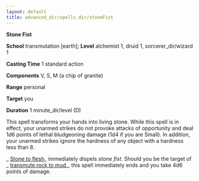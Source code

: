 ```yaml
---
layout: default
title: advanced_dir/spells_dir/stoneFist
---
```

 **Stone Fist**

**School** transmutation [earth]; **Level** alchemist 1, druid 1, sorcerer_dir/wizard 1

**Casting Time** 1 standard action

**Components** V, S, M (a chip of granite)

**Range** personal

**Target** you

**Duration** 1 minute_dir/level (D)

This spell transforms your hands into living stone. While this spell is in effect, your unarmed strikes do not provoke attacks of opportunity and deal 1d6 points of lethal bludgeoning damage (1d4 if you are Small). In addition, your unarmed strikes ignore the hardness of any object with a hardness less than 8.

_ [Stone to flesh](../../../spells_dir/stoneToFlesh#_stone-to-flesh)_ immediately dispels _stone fist_. Should you be the target of _ [transmute rock to mud](../../../spells_dir/transmuteRockToMud#_transmute-rock-to-mud)_, this spell immediately ends and you take 4d6 points of damage.

